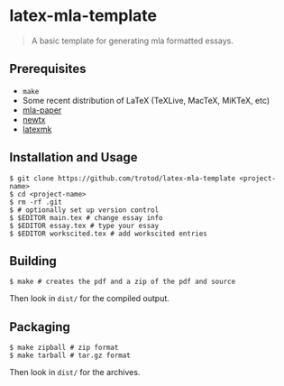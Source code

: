 # latex-mla-template

> A basic template for generating mla formatted essays.


## Prerequisites

- `make`
- Some recent distribution of LaTeX (TeXLive, MacTeX, MiKTeX, etc)
- [mla-paper](http://ctan.org/pkg/mla-paper)
- [newtx](http://ctan.org/pkg/newtx)
- [latexmk](http://ctan.org/pkg/latexmk)


## Installation and Usage

    $ git clone https://github.com/trotod/latex-mla-template <project-name>
    $ cd <project-name>
    $ rm -rf .git
    $ # optionally set up version control
    $ $EDITOR main.tex # change essay info
    $ $EDITOR essay.tex # type your essay
    $ $EDITOR workscited.tex # add workscited entries


## Building

    $ make # creates the pdf and a zip of the pdf and source

Then look in `dist/` for the compiled output.


## Packaging

    $ make zipball # zip format
    $ make tarball # tar.gz format

Then look in `dist/` for the archives.
